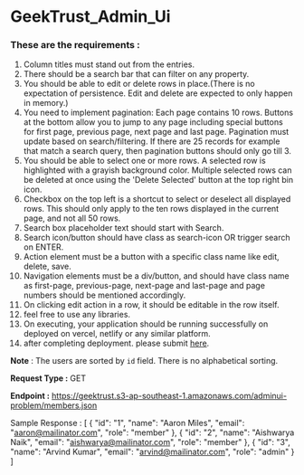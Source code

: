 # GeekTrust_Admin_Ui
### These are the requirements :

1. Column titles must stand out from the entries.
2. There should be a search bar that can filter on any property.
3. You should be able to edit or delete rows in place.(There is no expectation of persistence. Edit and delete are expected to only happen in memory.)
4. You need to implement pagination: Each page contains 10 rows. Buttons at the bottom allow you to jump to any page including special buttons for first page, previous page, next page and last page. Pagination must update based on search/filtering. If there are 25 records for example that match a search query, then pagination buttons should only go till 3.
5. You should be able to select one or more rows. A selected row is highlighted with a grayish background color. Multiple selected rows can be deleted at once using the 'Delete Selected' button at the top right bin icon.
6. Checkbox on the top left is a shortcut to select or deselect all displayed rows. This should only apply to the ten rows displayed in the current page, and not all 50 rows.
7. Search box placeholder text should start with Search.
8. Search icon/button should have class as search-icon OR trigger search on ENTER.
9. Action element must be a button with a specific class name like edit, delete, save.
10. Navigation elements must be a div/button, and should have class name as first-page, previous-page, next-page and last-page and page numbers should be mentioned accordingly.
11. On clicking edit action in a row, it should be editable in the row itself.
12. feel free to use any libraries.
13. On executing, your application should be running successfully on deployed on vercel, netlify or any similar platform. 
14. after completing deployment. please submit [here](https://forms.gle/XAhSahQMFBayF6gq7).



**Note** :
The users are sorted by `id` field. There is no alphabetical sorting.

**Request Type :**
GET

**Endpoint :**
https://geektrust.s3-ap-southeast-1.amazonaws.com/adminui-problem/members.json

Sample Response :
[
	{
	"id": "1",
	"name": "Aaron Miles",
	"email": "aaron@mailinator.com",
	"role": "member"
	},
	{
	"id": "2",
	"name": "Aishwarya Naik",
	"email": "aishwarya@mailinator.com",
	"role": "member"
	},
	{
	"id": "3",
	"name": "Arvind Kumar",
	"email": "arvind@mailinator.com",
	"role": "admin"
	}
]

